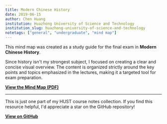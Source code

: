 ```yaml
---
title: Modern Chinese History
date: 2019-06-15
author: Chen Huang
institution: Huazhong University of Science and Technology
institution_slug: huazhong-university-of-science-and-technology
notetags: ["general", "undergraduate", "mind map"]
---
```


This mind map was created as a study guide for the final exam in **Modern Chinese History**.

Since history isn't my strongest subject, I focused on creating a clear and concise visual overview. The content is organized strictly around the key points and topics emphasized in the lectures, making it a targeted tool for exam preparation.

[**View the Mind Map (PDF)**](/notes/modern-chinese-history/pdf/modern-chinese-history-mindmap.pdf)

---

This is just one part of my HUST course notes collection. If you find this resource helpful, I'd appreciate a star on the GitHub repository!

[**View on GitHub**](https://github.com/chenx820/HUST-course-notes)
